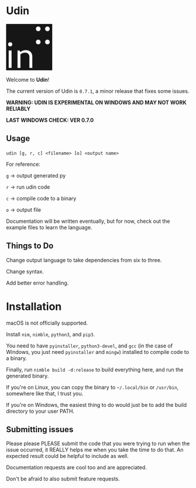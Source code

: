 # Udin
<img src="https://github.com/vatsjijj/Udin/blob/main/udin.png?raw=true" width="25%" height="25%">

Welcome to **Udin**!

The current version of Udin is `0.7.1`, a minor release that fixes some issues.

**WARNING: UDIN IS EXPERIMENTAL ON WINDOWS AND MAY NOT WORK RELIABLY**

**LAST WINDOWS CHECK: VER 0.7.0**

## Usage
`udin [g, r, c] <filename> [o] <output name>`

For reference:

`g` -> output generated py

`r` -> run udin code

`c` -> compile code to a binary

`o` -> output file

Documentation will be written eventually, but for now, check out the example files to learn the language.

## Things to Do
Change output language to take dependencies from six to three.

Change syntax.

Add better error handling.

# Installation
macOS is not officially supported.

Install `nim`, `nimble`, `python3`, and `pip3`.

You need to have `pyinstaller`, `python3-devel`, and `gcc` (in the case of Windows, you just need `pyinstaller` and `mingw`) installed to compile code to a binary.

Finally, run `nimble build -d:release` to build everything here, and run the generated binary.

If you're on Linux, you can copy the binary to `~/.local/bin` or `/usr/bin`, somewhere like that, I trust you.

If you're on Windows, the easiest thing to do would just be to add the build directory to your user PATH.

## Submitting issues
Please please PLEASE submit the code that you were trying to run when the issue occurred, it REALLY helps me when you take the time to do that. An expected result could be helpful to include as well.

Documentation requests are cool too and are appreciated.

Don't be afraid to also submit feature requests.
